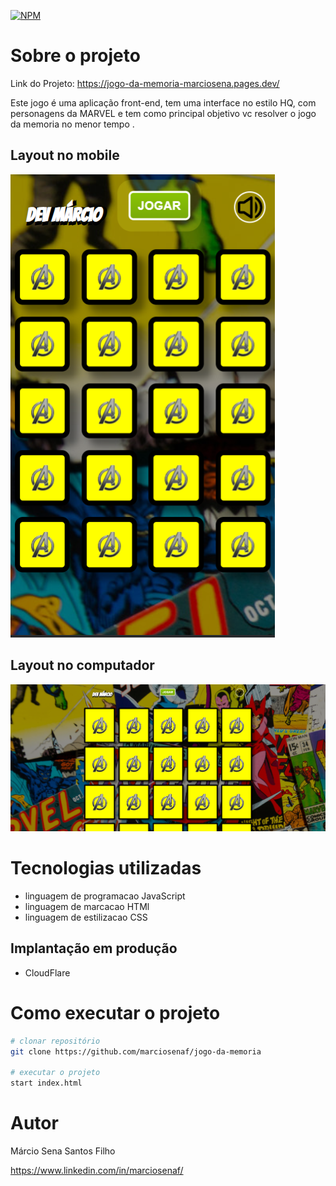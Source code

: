 [![NPM](https://img.shields.io/npm/l/react)](https://github.com/marciosenaf/jogo-da-memoria/blob/main/LICENSE) 

# Sobre o projeto

Link do Projeto: https://jogo-da-memoria-marciosena.pages.dev/

Este jogo é uma aplicação front-end, tem uma interface no estilo HQ, com personagens da MARVEL e tem como principal objetivo vc resolver o jogo da memoria no menor tempo .

## Layout no mobile
![Mobile ](https://github.com/marciosenaf/jogo-da-memoria/blob/main/assets/images/mobile.readme.png)

## Layout no computador
![Web](https://github.com/marciosenaf/jogo-da-memoria/blob/main/assets/images/computer.readme.png)

# Tecnologias utilizadas

- linguagem de programacao JavaScript
- linguagem de marcacao HTMl
- linguagem de estilizacao CSS


## Implantação em produção
- CloudFlare

# Como executar o projeto

```bash
# clonar repositório
git clone https://github.com/marciosenaf/jogo-da-memoria

# executar o projeto
start index.html
```

# Autor

Márcio Sena Santos Filho

https://www.linkedin.com/in/marciosenaf/
